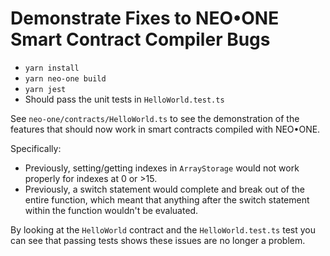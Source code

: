 # Demonstrate Fixes to NEO•ONE Smart Contract Compiler Bugs

- `yarn install`
- `yarn neo-one build`
- `yarn jest`
- Should pass the unit tests in `HelloWorld.test.ts`

See `neo-one/contracts/HelloWorld.ts` to see the demonstration of the features that
should now work in smart contracts compiled with NEO•ONE.

Specifically:

- Previously, setting/getting indexes in `ArrayStorage` would not work properly for
  indexes at 0 or >15.
- Previously, a switch statement would complete and break out of the entire function,
  which meant that anything after the switch statement within the function wouldn't
  be evaluated.

By looking at the `HelloWorld` contract and the `HelloWorld.test.ts` test you can see
that passing tests shows these issues are no longer a problem.
